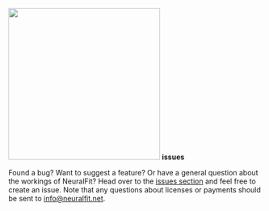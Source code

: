 <img src="https://i.imgur.com/2wKt2mk.jpg" width=300px> <b>issues</b>

Found a bug? Want to suggest a feature? Or have a general question about the workings of NeuralFit? Head over to the [issues section](https://github.com/neural-fit/issues/issues) and feel free to create an issue. Note that any questions about licenses or payments should be sent to info@neuralfit.net. 
